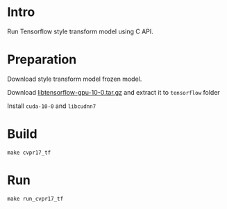 # Intro

Run Tensorflow style transform model using C API.

# Preparation
Download style transform model frozen model.

Download [libtensorflow-gpu-10-0.tar.gz](https://pivovaa-us-west-1.s3-us-west-1.amazonaws.com/libtensorflow-gpu-10-0.tar.gz) and extract it to `tensorflow` folder

Install `cuda-10-0` and `libcudnn7`

# Build
```
make cvpr17_tf
```

# Run
```
make run_cvpr17_tf
```
